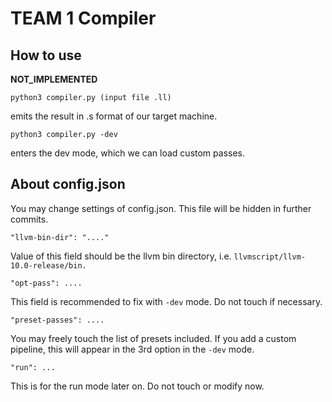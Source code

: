 # TEAM 1 Compiler

## How to use

<b> NOT_IMPLEMENTED </b>

`python3 compiler.py (input file .ll)`

emits the result in .s format of our target machine.

`python3 compiler.py -dev`

enters the dev mode, which we can load custom passes.

## About config.json

You may change settings of config.json. This file will be hidden in further commits.

`"llvm-bin-dir": "...."`

Value of this field should be the llvm bin directory, i.e. `llvmscript/llvm-10.0-release/bin.`

`"opt-pass": ....`

This field is recommended to fix with `-dev` mode. Do not touch if necessary.

`"preset-passes": ....`

You may freely touch the list of presets included.
If you add a custom pipeline, this will appear in the 3rd option in the `-dev` mode.

`"run": ...`

This is for the run mode later on. Do not touch or modify now.
